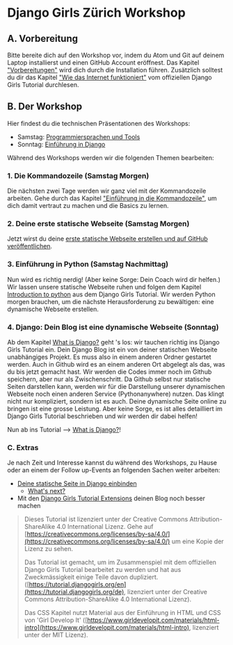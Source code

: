 # Django Girls Zürich Workshop

## A. Vorbereitung

Bitte bereite dich auf den Workshop vor, indem du Atom und Git auf deinem Laptop installierst und einen GitHub Account eröffnest. Das Kapitel ["Vorbereitungen"](./preparations.md) wird dich durch die Installation führen. Zusätzlich solltest du dir das Kapitel ["Wie das Internet funktioniert"](https://tutorial.djangogirls.org/de/how_the_internet_works/) vom offiziellen Django Girls Tutorial durchlesen.

## B. Der Workshop

Hier findest du die technischen Präsentationen des Workshops:

* Samstag: [Programmiersprachen und Tools](https://docs.google.com/a/djangogirls.org/presentation/d/1LHgdzb5fePfOkqFqDDeWhLfz2WmAVPvZPPSpSTgPLdQ/edit?usp=sharing)
* Sonntag: [Einführung in Django](https://docs.google.com/a/djangogirls.org/presentation/d/1R92A025MCB-srM2xnczdeC_nWozMlqh3tlksSlJP494/edit?usp=sharing)

Während des Workshops werden wir die folgenden Themen bearbeiten:

### 1. Die Kommandozeile \(Samstag Morgen\)

Die nächsten zwei Tage werden wir ganz viel mit der Kommandozeile arbeiten. Gehe durch das Kapitel ["Einführung in die Kommandozeile"](https://tutorial.djangogirls.org/de/intro_to_command_line/), um dich damit vertraut zu machen und die Basics zu lernen.

### 2. Deine erste statische Webseite \(Samstag Morgen\)

Jetzt wirst du deine [erste statische Webseite erstellen und auf GitHub veröffentlichen](./static-website/README.md).

### 3. Einführung in Python \(Samstag Nachmittag\)

Nun wird es richtig nerdig! \(Aber keine Sorge: Dein Coach wird dir helfen.\) Wir lassen unsere statische Webseite ruhen und folgen dem Kapitel [Introduction to python](https://tutorial.djangogirls.org/en/python_introduction/) aus dem Django Girls Tutorial. Wir werden Python morgen brauchen, um die nächste Herausforderung zu bewältigen: eine dynamische Webseite erstellen.

### 4. Django: Dein Blog ist eine dynamische Webseite \(Sonntag\)

Ab dem Kapitel [What is Django?](https://tutorial.djangogirls.org/en/django/) geht 's los: wir tauchen richtig ins Django Girls Tutorial ein. Dein Django Blog ist ein von deiner statischen Webseite unabhängiges Projekt. Es muss also in einem anderen Ordner gestartet werden. Auch in Github wird es an einem anderen Ort abgelegt als das, was du bis jetzt gemacht hast. Wir werden die Codes immer noch im Github speichern, aber nur als Zwischenschritt. Da Github selbst nur statische Seiten darstellen kann, werden wir für die Darstellung unserer dynamischen Webseite noch einen anderen Service \(Pythonanywhere\) nutzen. Das klingt nicht nur kompliziert, sondern ist es auch. Deine dynamische Seite online zu bringen ist eine grosse Leistung. Aber keine Sorge, es ist alles detailliert im Django Girls Tutorial beschrieben und wir werden dir dabei helfen!

Nun ab ins Tutorial --&gt; [What is Django?](https://tutorial.djangogirls.org/en/django/)!

### C. Extras

Je nach Zeit und Interesse kannst du während des Workshops, zu Hause oder an einem der Follow up-Events an folgenden Sachen weiter arbeiten:

* [Deine statische Seite in Django einbinden](./extras/adding-your-static-page-to-django.md)
  * [What's next?](https://tutorial.djangogirls.org/en/whats_next/)
* Mit den [Django Girls Tutorial Extensions](https://djangogirls.gitbooks.io/django-girls-tutorial-extensions/content/) deinen Blog noch besser machen

> Dieses Tutorial ist lizenziert unter der Creative Commons Attribution-ShareAlike 4.0 International Lizenz. Gehe auf [https://creativecommons.org/licenses/by-sa/4.0/](https://creativecommons.org/licenses/by-sa/4.0/) um eine Kopie der Lizenz zu sehen.
>
> Das Tutorial ist gemacht, um im Zusammenspiel mit dem offiziellen Django Girls Tutorial bearbeitet zu werden und hat aus Zweckmässigkeit einige Teile davon dupliziert. \([https://tutorial.djangogirls.org/en](https://tutorial.djangogirls.org/de), lizenziert unter der Creative Commons Attribution-ShareAlike 4.0 International Lizenz\).
>
> Das CSS Kapitel nutzt Material aus der Einführung in HTML und CSS von 'Girl Develop It' \([https://www.girldevelopit.com/materials/html-intro](https://www.girldevelopit.com/materials/html-intro), lizenziert unter der MIT Lizenz\).




